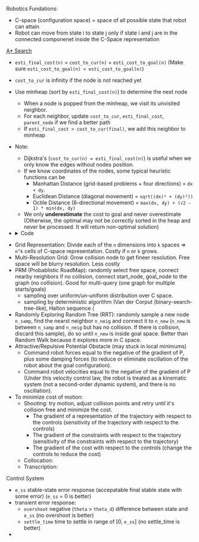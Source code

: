 Robotics Fundations:
* C-space (configuration space) = space of all possible state that robot can attain
* Robot can move from state i to state j only if state i and j are in the connected componenet inside the C-Space representation

[A* Search](https://github.com/wentingzz/Notes/blob/main/MCS271%20AI%20Notes.md#heuristic-search-a-best-first-local)
- `esti_final_cost(n)` = `cost_to_cur(n)` + `esti_cost_to_goal(n)` (Make sure `esti_cost_to_goal(n) < esti_cost_to_goal(n)`)
- `cost_to_cur` is infinity if the node is not reached yet
- Use minheap (sort by `esti_final_cost(n)`) to determine the next node
  - When a node is popped from the minheap, we visit its unvisited neighbor.
  - For each neighbor, update `cost_to_cur`, `esti_final_cost`, `parent_node` if we find a better path
  - If `esti_final_cost > cost_to_cur(final)`, we add this neighbor to minheap
- Note:
  - Dijkstra's (`cost_to_cur(n) = esti_final_cost(n)`) is useful when we only know the edges without nodes position.
  - If we know coordinates of the nodes, some typical heuristic functions can be
    - Manhattan Distance (grid-based problems + four directions) = `dx + dy`.
    - Euclidean Distance (diagonal movement) = `sqrt((dx)² + (dy)²))`
    - Octile Distance (8-directional movement) = `max(dx, dy) + (√2 - 1) * min(dx, dy)`
  - We only **underestimate** the cost to goal and never overestimate (Otherwise, the optimal may not be correctly sorted in the heap and never be processed. It will return non-optimal solution)
- <details>
  <summary>Code</summary>
  
  ```
  vector<int> buildPath(vector<int> parent, int node){
      vector<int> res;
      res.push_back(node);
      while(parent[node] != -1){
          node = parent[node];
          res.push_back(node);
      }
      
      reverse(res.begin(), res.end());
      for(int& n: res) cout << n << " ";
      cout << endl;
      return res;
  }
  
  vector<int> ASearch(int n, vector<vector<int>> edges, int start, int goal){ //[n1, n2, weight]
      int minEdge = INT_MAX;
      vector<vector<pair<int, int>>> adj(n); //adjacent list {neighbor, weight}
      for(auto e: edges){
          adj[e[0]].push_back({e[1], e[2]});
          adj[e[1]].push_back({e[0], e[2]});
          minEdge = min(minEdge, e[2]);
      }
      vector<int> parent(n, -1);
      vector<int> dist(n, INT_MAX); //distance from start to node
      vector<int> esti(n, INT_MAX); //estimate cost to goal
      dist[start] = 0, esti[start] = minEdge;
      
      priority_queue<pair<int, int>, vector<pair<int, int>>, greater<pair<int, int>>> pq;
      pq.push({esti[start], start});
      while(!pq.empty()){
          auto [w, cur] = pq.top(); pq.pop();
          for(auto [next, cost]: adj[cur]){
              if(dist[next] < dist[cur] + cost) continue;
              parent[next] = cur;
              dist[next] = dist[cur] + cost;
              esti[next] = dist[next] + minEdge;
              if(dist[goal] < esti[next]) continue;
              pq.push({esti[next], next});
          }
      }
      
      return buildPath(parent, goal);
  }
  
  int main() {
      vector<vector<int>> edges = {{0,2,18}, {0,3,12}, {0,4,30},
                                   {2,1,27}, {2,5,15}, {1,5,10},
                                   {3,5,20}, {3,4,8}, {4,5,10}};
      ASearch(6, edges, 0, 5);
      return 0;
  }
  ```
</details>

- Grid Representation: Divide each of the `n` dimensions into `k` spaces => `n^k` cells of C-space representation. Costly if `n` or `k` grows.
- Multi-Resolution Grid: Grow collision node to get fineer resolution. Free space will be blurry resolution. Less costly
- PRM (Probablistic RoadMap): randomly select free space, connect nearby neighbors if no collision, connect start_node, goal_node to the graph (no collision). Good for multi-query (one graph for multiple starts/goals)
  - sampling over uniform/un-uniform distribution over C space.
  - sampling by deterministic algorithm (Van der Corput (binary-search-tree-like), Halton sequence (
- Randomly Exploring Random Tree (RRT): randomly sample a new node `n_samp`, find the nearst neighbor `n_neig` and connect it to `n_new` (`n_new` is between `n_samp` and `n_neig` but has no collision. If there is collision, discard this sample), do so until `n_new` is inside goal space. Better than Random Walk because it explores more in C space.
- Attractive/Repulsive Potential Obstacle (may stuck in local minimums)
  - Command robot forces equal to the negative of the gradient of P, plus some damping forces (to reduce or eliminate oscillation of the robot about the goal configuration).
  - Command robot velocities equal to the negative of the gradient of P (Under this velocity control law, the robot is treated as a kinematic system (not a second-order dynamic system), and there is no oscillation).
- To minimize cost of motion:
  - Shooting: try motion, adjust collision points and retry until it's collision free and minimize the cost.
    - The gradient of a representation of the trajectory with respect to the controls (sensitivity of the trajectory with respect to the controls)
    - The gradient of the constraints with respect to the trajectory (sensitivity of the constraints with respect to the trajectory)
    - The gradient of the cost with respect to the controls (change the controls to reduce the cost)
  - Collocation:
  - Transcription:  

Control System
- `e_ss` stable-state error response (accepatable final stable state with some error) (`e_ss` = 0 is better)
- transient error response: 
  - `overshoot` negative (`theta` > `theta_d`) difference between state and `e_ss` (no overshoot is better)
  - `settle_time` time to settle in range of \[0, `e_ss`\] (no settle_time is better)
- 
